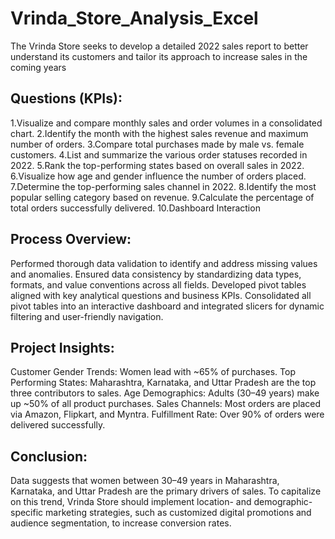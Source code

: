 # Vrinda_Store_Analysis_Excel
The Vrinda Store seeks to develop a detailed 2022 sales report to better understand its customers and tailor its approach to increase sales in the coming years

## Questions (KPIs):
1.Visualize and compare monthly sales and order volumes in a consolidated chart.
2.Identify the month with the highest sales revenue and maximum number of orders.
3.Compare total purchases made by male vs. female customers.
4.List and summarize the various order statuses recorded in 2022.
5.Rank the top-performing states based on overall sales in 2022.
6.Visualize how age and gender influence the number of orders placed.
7.Determine the top-performing sales channel in 2022.
8.Identify the most popular selling category based on revenue.
9.Calculate the percentage of total orders successfully delivered.
10.Dashboard Interaction

## Process Overview:
Performed thorough data validation to identify and address missing values and anomalies.
Ensured data consistency by standardizing data types, formats, and value conventions across all fields.
Developed pivot tables aligned with key analytical questions and business KPIs.
Consolidated all pivot tables into an interactive dashboard and integrated slicers for dynamic filtering and user-friendly navigation.

## Project Insights:
Customer Gender Trends: Women lead with ~65% of purchases.
Top Performing States: Maharashtra, Karnataka, and Uttar Pradesh are the top three contributors to sales.
Age Demographics: Adults (30–49 years) make up ~50% of all product purchases.
Sales Channels: Most orders are placed via Amazon, Flipkart, and Myntra.
Fulfillment Rate: Over 90% of orders were delivered successfully.

## Conclusion:
Data suggests that women between 30–49 years in Maharashtra, Karnataka, and Uttar Pradesh are the primary drivers of sales. To capitalize on this trend, Vrinda Store should implement location- and demographic-specific marketing strategies, such as customized digital promotions and audience segmentation, to increase conversion rates.
